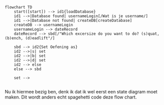 ```mermaid
flowchart TD
    start([start]) --> id1{loadDatabase}
    id1 -->|Database found| usernameLogin[/Wat is je username/]
    id1 -->|Database not found| createDB[createDatabase]
    createDB --> usernameLogin
    usernameLogin --> dateRecord
    dateRecord --> sbd[/"Which excersize do you want to do? (s)quat, (b)ench, (d)eadlift"/]
    
    sbd --> id2{Set Oefening as}
    id2 -->|s| set
    id2 -->|b| set
    id2 -->|d| set
    id2 --> else
    else --> sbd
    
    set --> 
    
```

Nu ik hiermee bezig ben, denk ik dat ik wel eerst een state diagram moet maken. Dit wordt anders echt spagehetti code deze flow chart.